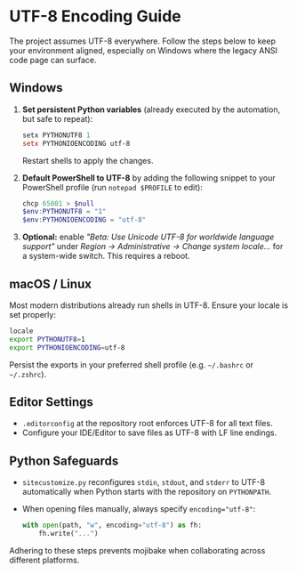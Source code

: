 # UTF-8 Encoding Guide

The project assumes UTF-8 everywhere.  Follow the steps below to keep your
environment aligned, especially on Windows where the legacy ANSI code page can
surface.

## Windows

1. **Set persistent Python variables** (already executed by the automation, but
   safe to repeat):

   ```powershell
   setx PYTHONUTF8 1
   setx PYTHONIOENCODING utf-8
   ```

   Restart shells to apply the changes.

2. **Default PowerShell to UTF-8** by adding the following snippet to your
   PowerShell profile (run `notepad $PROFILE` to edit):

   ```powershell
   chcp 65001 > $null
   $env:PYTHONUTF8 = "1"
   $env:PYTHONIOENCODING = "utf-8"
   ```

3. **Optional:** enable *"Beta: Use Unicode UTF-8 for worldwide language support"*
   under *Region -> Administrative -> Change system locale...* for a system-wide
   switch. This requires a reboot.

## macOS / Linux

Most modern distributions already run shells in UTF-8.  Ensure your locale is
set properly:

```bash
locale
export PYTHONUTF8=1
export PYTHONIOENCODING=utf-8
```

Persist the exports in your preferred shell profile (e.g. `~/.bashrc` or
`~/.zshrc`).

## Editor Settings

- `.editorconfig` at the repository root enforces UTF-8 for all text files.
- Configure your IDE/Editor to save files as UTF-8 with LF line endings.

## Python Safeguards

- `sitecustomize.py` reconfigures `stdin`, `stdout`, and `stderr` to UTF-8
  automatically when Python starts with the repository on `PYTHONPATH`.
- When opening files manually, always specify `encoding="utf-8"`:

  ```python
  with open(path, "w", encoding="utf-8") as fh:
      fh.write("...")
  ```

Adhering to these steps prevents mojibake when collaborating across different
platforms.
